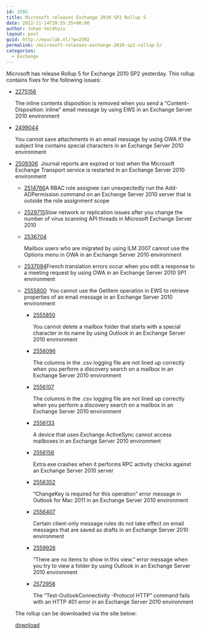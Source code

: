 ```yaml
---
id: 2592
title: Microsoft releases Exchange 2010 SP2 Rollup 5
date: 2012-11-14T20:55:35+00:00
author: Johan Veldhuis
layout: post
guid: http://myuclab.nl/?p=2592
permalink: /microsoft-releases-exchange-2010-sp2-rollup-5/
categories:
  - Exchange
---
```

Microsoft has release Rollup 5 for Exchange 2010 SP2 yesterday. This rollup contains fixes for the following issues:

  * [2275156](http://support.microsoft.com/kb/2275156?ocid=aff-n-we-loc--ITPRO40890&WT.mc_id=aff-n-we-loc--ITPRO40890) <div>
      The inline contents disposition is removed when you send a &#8220;Content-Disposition: inline&#8221; email message by using EWS in an Exchange Server 2010 environment
    </div>

  * [2499044](http://support.microsoft.com/kb/2499044?ocid=aff-n-we-loc--ITPRO40890&WT.mc_id=aff-n-we-loc--ITPRO40890) <div>
      You cannot save attachments in an email message by using OWA if the subject line contains special characters in an Exchange Server 2010 environment
    </div>

  * [2509306](http://support.microsoft.com/kb/2509306?ocid=aff-n-we-loc--ITPRO40890&WT.mc_id=aff-n-we-loc--ITPRO40890)&nbsp; 
    Journal reports are expired or lost when the Microsoft Exchange Transport service is restarted in an Exchange Server 2010 environment</li> 
    
      * [2514766](http://support.microsoft.com/kb/2514766?ocid=aff-n-we-loc--ITPRO40890&WT.mc_id=aff-n-we-loc--ITPRO40890)A RBAC role assignee can unexpectedly run the Add-ADPermission command on an Exchange Server 2010 server that is outside the role assignment scope
      * [2529715](http://support.microsoft.com/kb/2529715?ocid=aff-n-we-loc--ITPRO40890&WT.mc_id=aff-n-we-loc--ITPRO40890)Slow network or replication issues after you change the number of virus scanning API threads in Microsoft Exchange Server 2010
      * [2536704](http://support.microsoft.com/kb/2536704?ocid=aff-n-we-loc--ITPRO40890&WT.mc_id=aff-n-we-loc--ITPRO40890) <div>
          Mailbox users who are migrated by using ILM 2007 cannot use the Options menu in OWA in an Exchange Server 2010 environment
        </div>
    
      * [2537094](http://support.microsoft.com/kb/2537094?ocid=aff-n-we-loc--ITPRO40890&WT.mc_id=aff-n-we-loc--ITPRO40890)French translation errors occur when you edit a response to a meeting request by using OWA in an Exchange Server 2010 SP1 environment
      * [2555800](http://support.microsoft.com/kb/2555800?ocid=aff-n-we-loc--ITPRO40890&WT.mc_id=aff-n-we-loc--ITPRO40890)&nbsp; 
        You cannot use the GetItem operation in EWS to retrieve properties of an email message in an Exchange Server 2010 environment</li> 
        
          * [2555850](http://support.microsoft.com/kb/2555850?ocid=aff-n-we-loc--ITPRO40890&WT.mc_id=aff-n-we-loc--ITPRO40890) <div>
              You cannot delete a mailbox folder that starts with a special character in its name by using Outlook in an Exchange Server 2010 environment
            </div>
        
          * [2556096](http://support.microsoft.com/kb/2556096?ocid=aff-n-we-loc--ITPRO40890&WT.mc_id=aff-n-we-loc--ITPRO40890) <div>
              The columns in the .csv logging file are not lined up correctly when you perform a discovery search on a mailbox in an Exchange Server 2010 environment
            </div>
        
          * [2556107](http://support.microsoft.com/kb/2556107?ocid=aff-n-we-loc--ITPRO40890&WT.mc_id=aff-n-we-loc--ITPRO40890) <div>
              The columns in the .csv logging file are not lined up correctly when you perform a discovery search on a mailbox in an Exchange Server 2010 environment
            </div>
        
          * [2556133](http://support.microsoft.com/kb/2556133?ocid=aff-n-we-loc--ITPRO40890&WT.mc_id=aff-n-we-loc--ITPRO40890) <div>
              A device that uses Exchange ActiveSync cannot access mailboxes in an Exchange Server 2010 environment
            </div>
        
          * [2556156](http://support.microsoft.com/kb/2556156?ocid=aff-n-we-loc--ITPRO40890&WT.mc_id=aff-n-we-loc--ITPRO40890) <div>
              Extra.exe crashes when it performs RPC activity checks against an Exchange Server 2010 server
            </div>
        
          * [2556352](http://support.microsoft.com/kb/2556352?ocid=aff-n-we-loc--ITPRO40890&WT.mc_id=aff-n-we-loc--ITPRO40890) <div>
              &#8220;ChangeKey is required for this operation&#8221; error message in Outlook for Mac 2011 in an Exchange Server 2010 environment
            </div>
        
          * [2556407](http://support.microsoft.com/kb/2556407?ocid=aff-n-we-loc--ITPRO40890&WT.mc_id=aff-n-we-loc--ITPRO40890) <div>
              Certain client-only message rules do not take effect on email messages that are saved as drafts in an Exchange Server 2010 environment
            </div>
        
          * [2559926](http://support.microsoft.com/kb/2559926?ocid=aff-n-we-loc--ITPRO40890&WT.mc_id=aff-n-we-loc--ITPRO40890) <div>
              &#8220;There are no items to show in this view.&#8221; error message when you try to view a folder by using Outlook in an Exchange Server 2010 environment
            </div>
        
          * [2572958](http://support.microsoft.com/kb/2572958?ocid=aff-n-we-loc--ITPRO40890&WT.mc_id=aff-n-we-loc--ITPRO40890) <div>
              The &#8220;Test-OutlookConnectivity -Protocol HTTP&#8221; command fails with an HTTP 401 error in an Exchange Server 2010 environment
            </div></ul> 
        
        The rollup can be downloaded via the site below:
        
        [download](http://support.microsoft.com/?kbid=2785908)